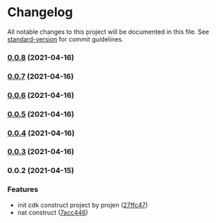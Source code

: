# Changelog

All notable changes to this project will be documented in this file. See [standard-version](https://github.com/conventional-changelog/standard-version) for commit guidelines.

### [0.0.8](https://github.com/zxkane/snat/compare/v0.0.7...v0.0.8) (2021-04-16)

### [0.0.7](https://github.com/zxkane/snat/compare/v0.0.6...v0.0.7) (2021-04-16)

### [0.0.6](https://github.com/zxkane/snat/compare/v0.0.5...v0.0.6) (2021-04-16)

### [0.0.5](https://github.com/zxkane/snat/compare/v0.0.4...v0.0.5) (2021-04-16)

### [0.0.4](https://github.com/zxkane/snat/compare/v0.0.3...v0.0.4) (2021-04-16)

### [0.0.3](https://github.com/zxkane/snat/compare/v0.0.2...v0.0.3) (2021-04-16)

### 0.0.2 (2021-04-15)


### Features

* init cdk construct project by projen ([27ffc47](https://github.com/zxkane/snat/commit/27ffc472acc5500ce1437cb2a7920b5e596db38c))
* nat construct ([7acc446](https://github.com/zxkane/snat/commit/7acc4464ab47927647a9478690eda455e348f8f3))
